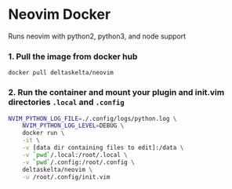 # Neovim Docker

Runs neovim with python2, python3, and node support

### 1. Pull the image from docker hub

`docker pull deltaskelta/neovim`

### 2. Run the container and mount your plugin and init.vim directories `.local` and `.config`

```bash
NVIM_PYTHON_LOG_FILE=./.config/logs/python.log \
    NVIM_PYTHON_LOG_LEVEL=DEBUG \
    docker run \
    -it \
    -v [data dir containing files to edit]:/data \
    -v `pwd`/.local:/root/.local \
    -v `pwd`/.config:/root/.config \
    deltaskelta/neovim \
    -u /root/.config/init.vim
```
